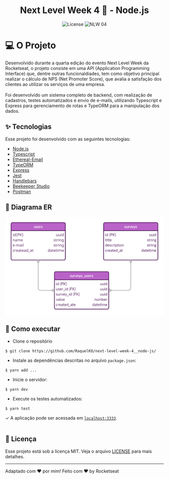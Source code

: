 <h1 align="center">Next Level Week 4 🚀 - Node.js</h1>

<p align="center">
 <img alt="License" src="https://img.shields.io/static/v1?label=license&message=MIT&color=8257E5&labelColor=000000">
 <img src="https://img.shields.io/static/v1?label=NLW&message=04&color=8257E5&labelColor=000000" alt="NLW 04" />
</p>

# 💻 O Projeto
 
</p>

Desenvolvido durante a quarta edição do evento Next Level Week da Rocketseat, o projeto consiste em uma API (Application Programming Interface) que, dentre outras funcionaldiades, tem como objetivo principal realizar o cálculo de NPS (Net Promoter Score), que avalia a satisfação dos clientes ao utilizar os serviços de uma empresa. 
<br/>
<br/>
Foi desenvolvido um sistema completo de backend, com realização de cadastros, testes automatizados e envio de e-mails, utilizando Typescript e Express para gerenciamento de rotas e TypeORM para a manipulação dos dados.
<br>

## ✨ Tecnologias
Esse projeto foi desenvolvido com as seguintes tecnologias:

- [Node.js](https://nodejs.org/en/)
- [Typescript](https://www.typescriptlang.org/)
- [Ethereal-Email](https://ethereal.email/)
- [TypeORM](https://typeorm.io/#/)
- [Express](https://expressjs.com/pt-br/)
- [Jest](https://jestjs.io/)
- [Handlebars](https://handlebarsjs.com/)
- [Beekeeper Studio](https://www.beekeeperstudio.io/)
- [Postman](https://www.postman.com/)

## 🔶 Diagrama ER

<img src="public/Diagrama-ER-NLW4.png" alt="Diagrama da aplicação" />

## 🚀 Como executar
- Clone o repositório
```
$ git clone https://github.com/RaquelKO/next-level-week-4__node-js/
```
- Instale as dependências descritas no arquivo `package.json`:
```
$ yarn add ...
```
- Inicie o servidor:
```
$ yarn dev
```
- Execute os testes automatizados:
```
$ yarn test
```
✓ A aplicação pode ser acessada em [`localhost:3333`](http://localhost:3333).
<br/>
<br/>
## 📄 Licença
Esse projeto está sob a licença MIT. Veja o arquivo [LICENSE](LICENSE.md) para mais detalhes.

---

Adaptado com ♥ por mim! Feito com ♥ by Rocketseat
